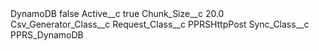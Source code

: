 <?xml version="1.0" encoding="UTF-8"?>
<CustomMetadata xmlns="http://soap.sforce.com/2006/04/metadata" xmlns:xsi="http://www.w3.org/2001/XMLSchema-instance" xmlns:xsd="http://www.w3.org/2001/XMLSchema">
    <label>DynamoDB</label>
    <protected>false</protected>
    <values>
        <field>Active__c</field>
        <value xsi:type="xsd:boolean">true</value>
    </values>
    <values>
        <field>Chunk_Size__c</field>
        <value xsi:type="xsd:double">20.0</value>
    </values>
    <values>
        <field>Csv_Generator_Class__c</field>
        <value xsi:nil="true"/>
    </values>
    <values>
        <field>Request_Class__c</field>
        <value xsi:type="xsd:string">PPRSHttpPost</value>
    </values>
    <values>
        <field>Sync_Class__c</field>
        <value xsi:type="xsd:string">PPRS_DynamoDB</value>
    </values>
</CustomMetadata>
